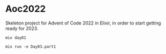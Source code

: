 # Aoc2022

Skeleton project for Advent of Code 2022 in Elixir, in order to start getting ready for 2023.

```
mix day01 
```

```
mix run -e Day03.part1
```